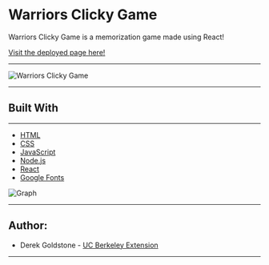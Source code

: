 # Warriors Clicky Game

Warriors Clicky Game is a memorization game made using React!

[Visit the deployed page here!](https://djgoldstone.github.io/Clicky-Game/)
___

![Warriors Clicky Game]()
___

## Built With

___

* [HTML](https://developer.mozilla.org/en-US/docs/Web/Guide/HTML/HTML5)
* [CSS](https://developer.mozilla.org/en-US/docs/Web/CSS)
* [JavaScript](https://developer.mozilla.org/en-US/docs/Web/JavaScript/Reference)
* [Node.js](https://nodejs.org/en/docs/)
* [React](https://reactjs.org/docs/getting-started.html)
* [Google Fonts](https://developers.google.com/fonts/)


![Graph]()
___

## Author:

* Derek Goldstone - [UC Berkeley Extension](https://www.linkedin.com/in/derek-goldstone-482884a3/)

___
